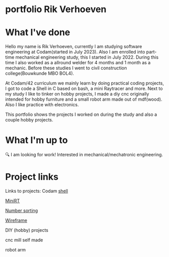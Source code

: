 # portfolio Rik Verhoeven

# What I've done

Hello my name is Rik Verhoeven,
currently I am studying software engineering at Codam(started in July 2023).
Also I am enrolled into part-time mechanical engineering study, this I started in July 2022.
During this time I also worked as a allround welder for 4 months and 1 month as a mechanic.
Before these studies I went to civil construction college(Bouwkunde MBO BOL4).

At Codam/42 curriculum we mainly learn by doing practical coding projects, I got to code a Shell in C based on bash, a mini Raytracer and more.
Next to my study I like to tinker on hobby projects, I made a diy cnc originally intended for hobby furniture and a small robot arm made out of mdf(wood).
Also I like practice with electronics.

This portfolio shows the projects I worked on during the study and also a couple hobby projects.

# What I'm up to
🔍 I am looking for work!
Interested in mechanical/mechatronic engineering.

# Project links
Links to projects:
Codam
[shell](https://github.com/Rikkopanda/minishell)

[MiniRT](https://github.com/Rikkopanda/Mini_RT)

[Number sorting](https://github.com/Rikkopanda/pushswap)

[Wireframe](https://github.com/Rikkopanda/FDF)

DIY (hobby) projects

cnc mill self made

robot arm







